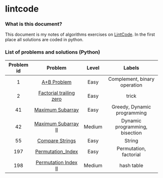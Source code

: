 # lintcode

### What is this document?
This document is my notes of algorithms exercises on [LintCode](http://lintcode.com). In the first place all solutions are coded in python.

### List of problems and solutions (Python)
| Problem id | Problem | Level | Labels |
|:----------:|:-------:|:-----:|:------:|
|1|[A+B Problem](https://github.com/mogolola/lintcode/blob/master/python/1_A%2BB_Problem.py)|Easy|Complement, binary operation|
|2|[Factorial trailing zero](https://github.com/mogolola/lintcode/blob/master/python/2_Trailing%20Zeros.py)|Easy|trick|
|41|[Maximum Subarray](https://github.com/mogolola/lintcode/blob/master/python/41_Maximum_Subarray.py)|Easy|Greedy, Dynamic programming|
|42|[Maximum Subarray II](https://github.com/mogolola/lintcode/blob/master/python/42_Maximum_Subarray_2.py)|Medium|Dynamic programming, bisection|
|55|[Compare Strings](https://github.com/mogolola/lintcode/blob/master/python/55_Compare_strings.py)|Easy|String|
|197|[Permutation_Index](https://github.com/mogolola/lintcode/blob/master/python/197_Permutation_Index.py)|Easy|Permutation, factorial|
|198|[Permutation Index II](https://github.com/mogolola/lintcode/blob/master/python/198_Permutation_Index_II.py)|Medium|hash table|
